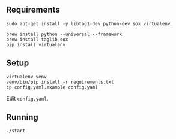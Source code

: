 ## Requirements

```
sudo apt-get install -y libtag1-dev python-dev sox virtualenv
```

```
brew install python --universal --framework
brew install taglib sox
pip install virtualenv
```

## Setup

```
virtualenv venv
venv/bin/pip install -r requirements.txt
cp config.yaml.example config.yaml
```

Edit `config.yaml`.

## Running

```
./start
```
